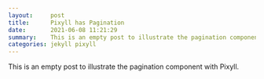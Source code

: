 ```yaml
---
layout:     post
title:      Pixyll has Pagination
date:       2021-06-08 11:21:29
summary:    This is an empty post to illustrate the pagination component with Pixyll.
categories: jekyll pixyll
---
```


This is an empty post to illustrate the pagination component with Pixyll.
